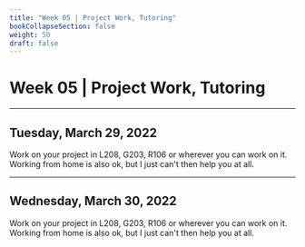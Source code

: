 ```yaml
---
title: "Week 05 | Project Work, Tutoring"
bookCollapseSection: false
weight: 50
draft: false
---
```


# Week 05 | Project Work, Tutoring

---

## Tuesday, March 29, 2022

Work on your project in L208, G203, R106 or wherever you can work on it. Working from home is also ok, but I just can't then help you at all.

---

## Wednesday, March 30, 2022

Work on your project in L208, G203, R106 or wherever you can work on it. Working from home is also ok, but I just can't then help you at all.